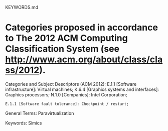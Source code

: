 KEYWORDS.md
# Categories proposed in accordance to The 2012 ACM Computing Classification System (see http://www.acm.org/about/class/class/2012).

Categories and Subject Descriptors (ACM 2012):
	E.1.1 [Software infrastructure]: Virtual machines;
	K.6.4 [Graphics systems and interfaces]: Graphics processors;
	N.1.0 [Companies]: Intel Corporation;

	E.1.1 [Software fault tolerance]: Checkpoint / restart;

General Terms:
	Paravirtualization
	
Keywords:
	Simics
